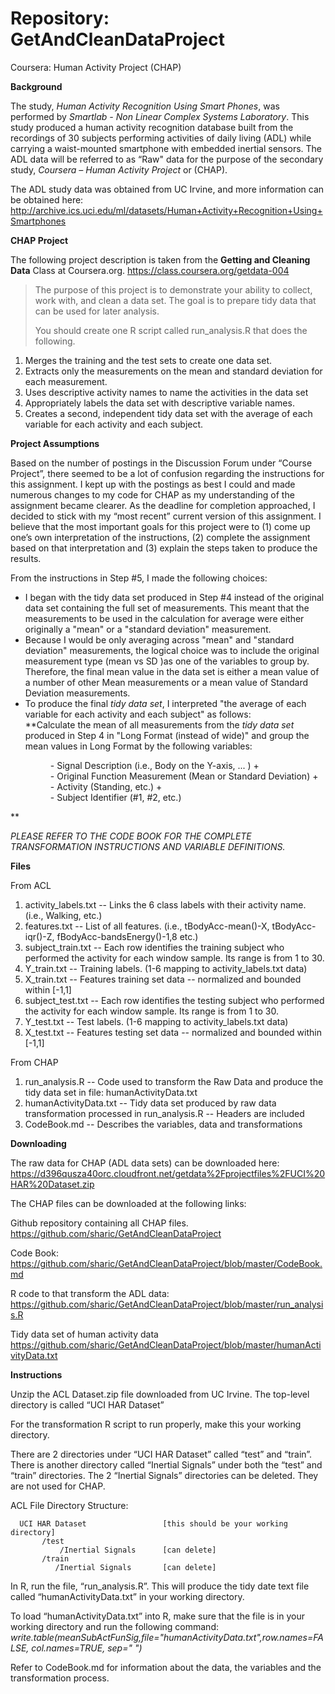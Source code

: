 Repository:   GetAndCleanDataProject
=============================

Coursera: Human Activity Project (CHAP)


**Background**

The study, *Human Activity Recognition Using Smart Phones*, was performed by *Smartlab - Non Linear Complex Systems Laboratory*. This study produced a human activity recognition database built from the recordings of 30 subjects performing activities of daily living (ADL) while carrying a waist-mounted smartphone with embedded inertial sensors. The ADL data will be referred to as “Raw" data for the purpose of the secondary study, *Coursera – Human Activity Project* or (CHAP).

The ADL study data was obtained from UC Irvine, and more information can be obtained here: 
 <http://archive.ics.uci.edu/ml/datasets/Human+Activity+Recognition+Using+Smartphones>
 
**CHAP Project**

The following project description is taken from the **Getting and Cleaning Data** Class at Coursera.org. <https://class.coursera.org/getdata-004>

>The purpose of this project is to demonstrate your ability to collect, work with, and clean a data set. The goal is to prepare tidy data that can be used for later analysis.
>
>You should create one R script called run_analysis.R that does the following. 
>
1. Merges the training and the test sets to create one data set.
2. Extracts only the measurements on the mean and standard deviation for each measurement. 
3. Uses descriptive activity names to name the activities in the data set
4. Appropriately labels the data set with descriptive variable names. 
5. Creates a second, independent tidy data set with the average of each variable for each activity and each subject. 

**Project Assumptions**

Based on the number of postings in the Discussion Forum under “Course Project”, there seemed to be a lot of confusion regarding the instructions for this assignment. I kept up with the postings as best I could and made numerous changes to my code for CHAP as my understanding of the assignment became clearer. As the deadline for completion approached, I decided to stick with my “most recent” current version of this assignment. I believe that the most important goals for this project were to (1) come up one’s own interpretation of the instructions, (2) complete the assignment based on that interpretation and (3) explain the steps taken to produce the results.

From the instructions in Step #5, I made the following choices:

-  I began with the tidy data set produced in Step #4 instead of the original data set containing the full set of measurements.  This meant that the measurements to be used in the calculation for average were either originally a "mean" or a "standard deviation" measurement. 
-  Because I would be only averaging across "mean" and "standard deviation" measurements, the logical choice was to include the original measurement type (mean vs SD )as one of the variables to group by. Therefore, the final mean value in the data set is either a mean value of a number of other Mean measurements or a mean value of Standard Deviation measurements.
-  To produce the final *tidy data set*, I interpreted "the average of each variable for each activity and each subject" as follows:  
**Calculate the mean of all measurements from the *tidy data set* produced in Step 4 in "Long Format (instead of wide)" and group the mean values in Long Format by the following variables:
<ul>
	<dd>- Signal Description (i.e., Body on the Y-axis, ... ) + </dd>
	<dd>- Original Function Measurement (Mean or Standard Deviation) + </dd>
	<dd>- Activity (Standing, etc.) +</dd>
	<dd>- Subject Identifier (#1, #2, etc.)</dd></ul>**

*PLEASE REFER TO THE CODE BOOK FOR THE COMPLETE TRANSFORMATION INSTRUCTIONS AND VARIABLE DEFINITIONS.*

**Files**

From ACL

1. activity_labels.txt -- Links the 6 class labels with their activity name. (i.e., Walking, etc.)
2. features.txt -- List of all features. (i.e., tBodyAcc-mean()-X, tBodyAcc-iqr()-Z, fBodyAcc-bandsEnergy()-1,8  etc.)
3. subject_train.txt -- Each row identifies the training subject who performed the activity for each window sample. Its range is from 1 to 30.
4. Y_train.txt -- Training labels. (1-6 mapping to activity_labels.txt data)
5. X_train.txt -- Features training set data  -- normalized and bounded within [-1,1]
6. subject_test.txt -- Each row identifies the testing subject who performed the activity for each window sample. Its range is from 1 to 30.
7. Y_test.txt -- Test labels. (1-6 mapping to activity_labels.txt data)
8. X_test.txt -- Features testing set data  -- normalized and bounded within [-1,1]

From CHAP

1. run_analysis.R -- Code used to transform the Raw Data and produce the tidy data set in file: humanActivityData.txt
2. humanActivityData.txt -- Tidy data set produced by raw data transformation processed in run_analysis.R -- Headers are included
3. CodeBook.md -- Describes the variables, data and transformations

 
**Downloading**

The raw data for CHAP (ADL data sets) can be downloaded here:
<https://d396qusza40orc.cloudfront.net/getdata%2Fprojectfiles%2FUCI%20HAR%20Dataset.zip>




The CHAP files can be downloaded at the following links:

Github repository containing all CHAP files.
<https://github.com/sharic/GetAndCleanDataProject>

Code Book:
<https://github.com/sharic/GetAndCleanDataProject/blob/master/CodeBook.md>

R code to that transform the ADL data:
<https://github.com/sharic/GetAndCleanDataProject/blob/master/run_analysis.R>

Tidy data set of human activity data
<https://github.com/sharic/GetAndCleanDataProject/blob/master/humanActivityData.txt>

**Instructions**


Unzip the ACL Dataset.zip file downloaded from UC Irvine.
The top-level directory is called “UCI HAR Dataset”

For the transformation R script to run properly, make this your working directory.

There are 2 directories under “UCI HAR Dataset” called “test” and “train”.  
There is another directory called “Inertial Signals” under both the “test” and “train” directories. 
The 2 “Inertial Signals” directories can be deleted. They are not used for CHAP.

ACL File Directory Structure:

      UCI HAR Dataset                 [this should be your working directory]
           /test  
               /Inertial Signals      [can delete]
           /train
              /Inertial Signals       [can delete]
    

In R, run the file, “run_analysis.R”.
This will produce the tidy date text file called “humanActivityData.txt” in your working directory.

To load “humanActivityData.txt” into R, make sure that the file is in your working directory and run the following command:
*write.table(meanSubActFunSig,file="humanActivityData.txt",row.names=FALSE, col.names=TRUE, sep=" ")*

Refer to CodeBook.md for information about the data, the variables and the transformation process.


